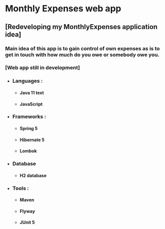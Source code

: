 # Monthly Expenses web app 
## [Redeveloping my MonthlyExpenses application idea] 

### Main idea of this app is to gain control of own expenses as is to get in touch with how much do you owe or somebody owe you. 
### [Web app still in development] 

* ### Languages : 
  * #### Java 11 text
  * #### JavaScript
* ### Frameworks : 
  * #### Spring 5 
  * #### Hibernate 5
  * #### Lombok
* ### Database
  * #### H2 database
* ### Tools :
  * #### Maven
  * #### Flyway
  * #### JUnit 5

